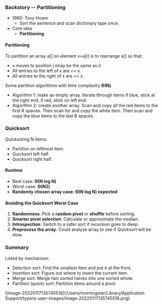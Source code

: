 ### Backstory -- Partitioning

* 1960: Tony Hoare
  * Sort the sentence and scan dictionary tape once.
* Core idea
  * **Partitioning**

#### Partitioning

To partition an array a[] on element x=a[i] is to rearrange a[] so that:

* x moves to position j (may be the same as i)
* All entries to the left of x are <= x.
* All entries to the right of x are >= x.

Some partition algorithms with time complexity **Θ(N)**

* Algorithm 1: make an empty array. Iterate through items if blue, stick at the right end, if red, stick on left end.
* Algorithm 2: create another array. Scan and copy all the red items to the first R spaces. Then scan for and copy the white item. Then scan and copy the blue items to the last B spaces.



### Quicksort

Quicksoring N items:

* Partition on leftmost item. 
* Quicksort left half.
* Quicksort right half.

#### Runtime

* Best case: **Θ(N log N)**
* Worst case: **Θ(N2)**
* **Randomly chosen array case: Θ(N log N) expected**

#### Avoiding the Quicksort Worst Case

1. **Randomness**: Pick a **random pivot** or **shuffle** before sorting.
2.  **Smarter pivot selection**: Calculate or approximate the median.
3. **Introspection**: Switch to a safer sort if recursion goes to deep.
4. **Preprocess the array**: Could analyze array to see if Quicksort will be slow.



### Summary

Listed by mechanism:

* Selection sort: Find the smallest item and put it at the front.
* Insertion sort: Figure out where to insert the current item.
* Merge sort: Merge two sorted halves into one sorted whole.
* Partition (quick) sort: Partition items around a pivot.

![image-20220117135745518](/Users/morningstar/Library/Application Support/typora-user-images/image-20220117135745518.png)

